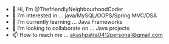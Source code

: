 - 👋 Hi, I’m @ThefriendlyNeighbourhoodCoder
- 👀 I’m interested in ... java/MySQL/OOPS/Spring MVC/DSA
- 🌱 I’m currently learning ... Java Frameworks
- 💞️ I’m looking to collaborate on ... Java projects
- 📫 How to reach me ... akashpatra0412personal@gmail.com

<!---
ThefriendlyNeighbourhoodCoder/ThefriendlyNeighbourhoodCoder is a ✨ special ✨ repository because its `README.md` (this file) appears on your GitHub profile.
You can click the Preview link to take a look at your changes.
--->
